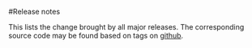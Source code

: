 #Release notes

This lists the change brought by all major releases. The corresponding source
code may be found based on tags on
[github](https://github.com/rustsim/salva/releases).
